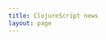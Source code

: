 ```yaml
---
title: ClojureScript news
layout: page
---
```


<div id="ContentGemsWidget"></div>

<script>
window.ContentGemsWidgetOptions = {
  feed_id: '4AYd8pMfVu0dwwxrMNYP'
}

!function(){function t(){var t=a.createElement("script");t.type="text/javascript",t.async=!0,t.src="https://assets.contentgems.com/website-widget/1.0.0/website-widget.js";var e=a.getElementsByTagName("script")[0];e.parentNode.insertBefore(t,e)}var e=window,a=document;e.attachEvent?e.attachEvent("onload",t):e.addEventListener("load",t,!1)}();
</script>
